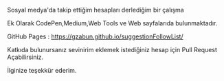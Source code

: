Sosyal medya'da takip ettiğim hesapları derlediğim bir çalışma 

Ek Olarak CodePen,Medium,Web Tools ve Web sayfalarıda bulunmaktadır.

GitHub Pages : https://gzabun.github.io/suggestionFollowList/

Katkıda bulunursanız sevinirim eklemek istediğiniz hesap için Pull Request Açabilirsiniz.

İlginize teşekkür ederim.
